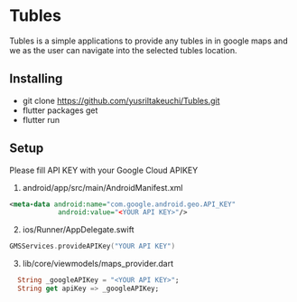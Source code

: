 # Tubles
Tubles is a simple applications to provide any tubles in
    in google maps and we as the user can navigate into the selected tubles location.

## Installing
- git clone https://github.com/yusriltakeuchi/Tubles.git
- flutter packages get
- flutter run

## Setup
Please fill API KEY with your Google Cloud APIKEY
1. android/app/src/main/AndroidManifest.xml
```xml
<meta-data android:name="com.google.android.geo.API_KEY"
            android:value="<YOUR API KEY>"/>
```

2. ios/Runner/AppDelegate.swift
```swift
GMSServices.provideAPIKey("YOUR API KEY")
```

3. lib/core/viewmodels/maps_provider.dart
```dart
  String _googleAPIKey = "<YOUR API KEY>";
  String get apiKey => _googleAPIKey;
```
